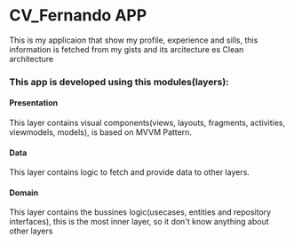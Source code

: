 # CV_Fernando APP

This is my applicaion that show my profile, experience and sills, this information is fetched from my gists and its arcitecture es Clean architecture

### This app is developed using this modules(layers):

#### Presentation

This layer contains visual components(views, layouts, fragments, activities, viewmodels, models), is based on MVVM Pattern.

#### Data

This layer contains logic to fetch and provide data to other layers.  

#### Domain

This layer contains the bussines logic(usecases, entities and repository interfaces), this is the most inner layer, so it don't know anything about other layers
